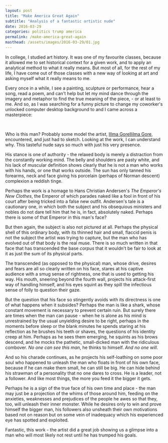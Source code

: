 ```yaml
---
layout: post
title: "Make America Great Again"
subtitle: "Analysis of a fantastic artistic nude"
date: 2016-03-29
categories: politics trump america
permalink: /make-america-great-again
masthead: /assets/images/2016-03-29/01.jpg
---
```

In college, I studied art history. It was one of my favourite classes, because it allowed me to set historical context for a given work, and to apply an analytical method to what it really means. But most of all, for the rest of my life, I have come out of those classes with a new way of looking at art and asking myself what it really means to me.

Every once in a while, I see a painting, sculpture or performance, hear a song, read a poem, and can't help but let my mind dance through the imagery and metaphor to find the true meaning of the piece, - or at least to me. And so, as I was searching for a funny picture to change my coworker's unlocked computer desktop background to and I came across a masterpiece:

<img class="image" src="/assets/images/invisible.gif" alt="Make America Great Again" data-src="{{ site.url }}/assets/images/2016-03-29/01.jpg" data-width="1000">

Who is this man? Probably some model the artist, [Illma Gorellilma Gore](http://illmagore.com), encountered, and just had to sketch. Looking at the work, I can understand why. This tasteful nude says so much with just his very presence.

His stance is one of authority - the relaxed body is merely a distraction from the constantly working mind. The belly and shoulders are pasty white, and his lack of muscular definition shows clearly that he is not a man who works with his hands, or one that works outside. The sun has only tanned his forearms, neck and face giving his porcelain (perhaps of Norman descent) complexion a reddish tinge.

Perhaps the work is a homage to Hans Christian Andersen's _The Emperor's New Clothes_, the Emperor of which parades naked like a fool in front of his court after being tricked into a false new outfit. Andersen's tale is a cautionary one, in which both the subject and his obsequious ministers and nobles do not dare tell him that he is, in fact, absolutely naked. Perhaps there is some of that Emperor in this man's face?

But then again, the subject is also not pictured at all. Perhaps the physical shell of this ordinary body, with its thinned hair and small, flaccid penis is not the subject the artist was trying to capture, but the man who has evolved out of that body is the real muse. There is so much written in that face that has transcended the base _corpus_ that it wouldn't be fair to look at it as just the sum of its physical parts.

The transcended (as opposed to the physical) man, whose drive, desires and fears are all so clearly written on his face, stares at his captive audience with a smug sense of rightness, one that is used to getting his way. His mouth, sneering beyond the fourth wall, projects his attack-first way of handling himself, and his eyes squint as they spill the infectious sense of folly to question their gaze.

But the question that his face so stingently avoids with its directness is one of what happens when it subsides? Perhaps the man is like a shark, whose constant movement is necessary to prevent certain ruin. But surely there are times when the man can pause - when he is alone as his mind is unrestrained by the usual unyielding desire to be right, perhaps in the moments before sleep or the blank minutes he spends staring at his reflection as he brushes his teeth or shaves, the questions of his identity creep at him. Perhaps as he sees them emerging, he squints as his brows descend, and he mocks the pathetic, small-dicked man with the ridiculous combover. _No one can see this man_, he thinks to himself. _And no one will_.

And so his charade continues, as he projects his self-loathing on some poor soul who happened to unleash the man who floats in front of his own face, because if he can make them small, he can still be big. He can hide behind his strawman of a personality that no one dares to cross. He is a leader, not a follower. And like most things, the more you feed it the bigger it gets.

Perhaps he is a sign of the true face of his own time and place - the man may just be a projection of the whims of those around him, feeding on the anxieties, weaknesses and prejudices of the people he awes so that they, too, will unleash their inner monster. While he desires only to win and prove himself the bigger man, his followers also unsheath their own motivations based not on reason but on some vein of inadequacy which his experienced eye has spotted and exploited.

Fantastic, this work - the artist did a great job showing us a glimpse into a man who will most likely not rest until he has trumped his goals.
